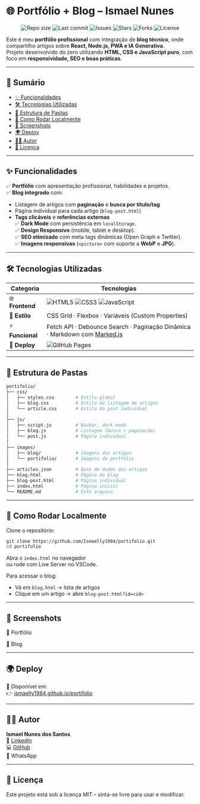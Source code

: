# 🌐 Portfólio + Blog – Ismael Nunes  

<p align="center">
  <img src="https://img.shields.io/github/repo-size/Ismaelly1984/portifolio?color=6366f1&style=for-the-badge" alt="Repo size">
  <img src="https://img.shields.io/github/last-commit/Ismaelly1984/portifolio?color=10b981&style=for-the-badge" alt="Last commit">
  <img src="https://img.shields.io/github/issues/Ismaelly1984/portifolio?color=f97316&style=for-the-badge" alt="Issues">
  <img src="https://img.shields.io/github/stars/Ismaelly1984/portifolio?color=8b5cf6&style=for-the-badge" alt="Stars">
  <img src="https://img.shields.io/github/forks/Ismaelly1984/portifolio?color=3b82f6&style=for-the-badge" alt="Forks">
  <img src="https://img.shields.io/badge/license-MIT-blue.svg?style=for-the-badge" alt="License">
</p>

Este é meu **portfólio profissional** com integração de **blog técnico**, onde compartilho artigos sobre **React, Node.js, PWA e IA Generativa**.  
Projeto desenvolvido do zero utilizando **HTML, CSS e JavaScript puro**, com foco em **responsividade, SEO e boas práticas**.  

---

## 📑 Sumário  

- [✨ Funcionalidades](#-funcionalidades)  
- [🛠️ Tecnologias Utilizadas](#️-tecnologias-utilizadas)  
- [📂 Estrutura de Pastas](#-estrutura-de-pastas)  
- [🚀 Como Rodar Localmente](#-como-rodar-localmente)  
- [📸 Screenshots](#-screenshots)  
- [🌍 Deploy](#-deploy)  
- [👨‍💻 Autor](#-autor)  
- [📜 Licença](#-licença)  

---

## ✨ Funcionalidades  

✅ **Portfólio** com apresentação profissional, habilidades e projetos.  
✅ **Blog integrado** com:  
   - Listagem de artigos com **paginação** e **busca por título/tag**  
   - Página individual para cada artigo (`blog-post.html`)  
   - **Tags clicáveis** e **referências externas**  
✅ **Dark Mode** com persistência em `localStorage`.  
✅ **Design Responsivo** (mobile, tablet e desktop).  
✅ **SEO otimizado** com meta tags dinâmicas (Open Graph e Twitter).  
✅ **Imagens responsivas** (`<picture>` com suporte a **WebP** e **JPG**).  

---

## 🛠️ Tecnologias Utilizadas  

| Categoria        | Tecnologias |
|------------------|-------------|
| 🌐 **Frontend**  | ![HTML5](https://img.shields.io/badge/HTML5-E34F26?style=for-the-badge&logo=html5&logoColor=white) ![CSS3](https://img.shields.io/badge/CSS3-1572B6?style=for-the-badge&logo=css3&logoColor=white) ![JavaScript](https://img.shields.io/badge/JavaScript-323330?style=for-the-badge&logo=javascript&logoColor=F7DF1E) |
| 🎨 **Estilo**    | CSS Grid · Flexbox · Variáveis (Custom Properties) |
| ⚡ **Funcional** | Fetch API · Debounce Search · Paginação Dinâmica · Markdown com [Marked.js](https://marked.js.org/) |
| 🚀 **Deploy**    | ![GitHub Pages](https://img.shields.io/badge/GitHub%20Pages-222222?style=for-the-badge&logo=github&logoColor=white) |

---

## 📂 Estrutura de Pastas  

```bash
portifolio/
├── css/
│   ├── styles.css        # Estilo global
│   ├── blog.css          # Estilo da listagem de artigos
│   └── article.css       # Estilo do post individual
│
├── js/
│   ├── script.js         # Navbar, dark mode
│   ├── blog.js           # Listagem (busca + paginação)
│   └── post.js           # Página individual
│
├── images/
│   ├── blog/             # Imagens dos artigos
│   └── portifolio/       # Imagens do portfólio
│
├── articles.json         # Base de dados dos artigos
├── blog.html             # Página do blog
├── blog-post.html        # Página individual
├── index.html            # Página inicial
└── README.md             # Este arquivo
```

---

## 🚀 Como Rodar Localmente

Clone o repositório:

```bash
git clone https://github.com/Ismaelly1984/portifolio.git
cd portifolio
```

Abra o `index.html` no navegador  
ou rode com Live Server no VSCode.

Para acessar o blog:

- Vá em `blog.html` → lista de artigos
- Clique em um artigo → abre `blog-post.html?id=<id>`

---

## 📸 Screenshots

💼 Portfólio

📝 Blog

---

## 🌍 Deploy

🔗 Disponível em:  
👉 [ismaelly1984.github.io/portifolio](https://ismaelly1984.github.io/portifolio)

---

## 👨‍💻 Autor

**Ismael Nunes dos Santos**  
💼 [LinkedIn](https://www.linkedin.com/in/ismael-nunes-dos-santos/)  
💻 [GitHub](https://github.com/Ismaelly1984)  
📱 WhatsApp

---

## 📜 Licença

Este projeto está sob a licença MIT – sinta-se livre para usar e modificar.
